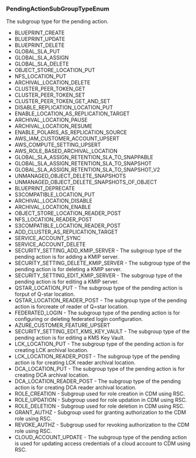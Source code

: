 ### PendingActionSubGroupTypeEnum
The subgroup type for the pending action.

- BLUEPRINT_CREATE
- BLUEPRINT_UPDATE
- BLUEPRINT_DELETE
- GLOBAL_SLA_PUT
- GLOBAL_SLA_ASSIGN
- GLOBAL_SLA_DELETE
- OBJECT_STORE_LOCATION_PUT
- NFS_LOCATION_PUT
- ARCHIVAL_LOCATION_DELETE
- CLUSTER_PEER_TOKEN_GET
- CLUSTER_PEER_TOKEN_SET
- CLUSTER_PEER_TOKEN_GET_AND_SET
- DISABLE_REPLICATION_LOCATION_PUT
- ENABLE_LOCATION_AS_REPLICATION_TARGET
- ARCHIVAL_LOCATION_PAUSE
- ARCHIVAL_LOCATION_RESUME
- ENABLE_POLARIS_AS_REPLICATION_SOURCE
- AWS_IAM_CUSTOMER_ACCOUNT_UPSERT
- AWS_COMPUTE_SETTING_UPSERT
- AWS_ROLE_BASED_ARCHIVAL_LOCATION
- GLOBAL_SLA_ASSIGN_RETENTION_SLA_TO_SNAPPABLE
- GLOBAL_SLA_ASSIGN_RETENTION_SLA_TO_SNAPSHOT
- GLOBAL_SLA_ASSIGN_RETENTION_SLA_TO_SNAPSHOT_V2
- UNMANAGED_OBJECT_DELETE_SNAPSHOTS
- UNMANAGED_OBJECT_DELETE_SNAPSHOTS_OF_OBJECT
- BLUEPRINT_DEPRECATE
- S3COMPATIBLE_LOCATION_PUT
- ARCHIVAL_LOCATION_DISABLE
- ARCHIVAL_LOCATION_ENABLE
- OBJECT_STORE_LOCATION_READER_POST
- NFS_LOCATION_READER_POST
- S3COMPATIBLE_LOCATION_READER_POST
- ADD_CLUSTER_AS_REPLICATION_TARGET
- SERVICE_ACCOUNT_SYNC
- SERVICE_ACCOUNT_DELETE
- SECURITY_SETTING_ADD_KMIP_SERVER - The subgroup type of the pending action is for adding a KMIP server.
- SECURITY_SETTING_DELETE_KMIP_SERVER - The subgroup type of the pending action is for deleting a KMIP server.
- SECURITY_SETTING_EDIT_KMIP_SERVER - The subgroup type of the pending action is for editing a KMIP server.
- QSTAR_LOCATION_PUT - The subgroup type of the pending action is forput of Q-star location.
- QSTAR_LOCATION_READER_POST - The subgroup type of the pending action is forcreate of reader of Q=star location.
- FEDERATED_LOGIN - The subgroup type of the pending action is for configuring or deleting federated login configuration.
- AZURE_CUSTOMER_FEATURE_UPSERT
- SECURITY_SETTING_EDIT_KMS_KEY_VAULT - The subgroup type of the pending action is for editing a KMS Key Vault.
- LCK_LOCATION_PUT - The subgroup type of the pending action is for creating LCK archival location.
- LCK_LOCATION_READER_POST - The subgroup type of the pending action is for creating LCK reader archival location.
- DCA_LOCATION_PUT - The subgroup type of the pending action is for creating DCA archival location.
- DCA_LOCATION_READER_POST - The subgroup type of the pending action is for creating DCA reader archival location.
- ROLE_CREATION - Subgroup used for role creation in CDM using RSC.
- ROLE_UPDATION - Subgroup used for role updation in CDM using RSC.
- ROLE_DELETION - Subgroup used for role deletion in CDM using RSC.
- GRANT_AUTHZ - Subgroup used for granting authorization to the CDM role using RSC.
- REVOKE_AUTHZ - Subgroup used for revoking authorization to the CDM role using RSC.
- CLOUD_ACCOUNT_UPDATE - The subgroup type of the pending action is used for updating access credentials of a cloud account to CDM using RSC.
